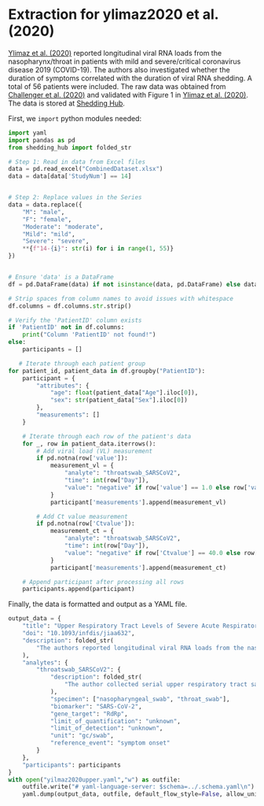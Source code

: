 # Extraction for ylimaz2020 et al. (2020)

[Ylimaz et al. (2020)](https://doi.org/10.1093/infdis/jiaa632) reported longitudinal viral RNA loads from the nasopharynx/throat in patients with mild and severe/critical coronavirus disease 2019 (COVID-19). The authors also investigated whether the duration of symptoms correlated with the duration of viral RNA shedding. A total of 56 patients were included. The raw data was obtained from [Challenger et al. (2020)](https://doi.org/10.1186/s12916-021-02220-0) and validated with Figure 1 in [Ylimaz et al. (2020)](https://doi.org/10.1093/infdis/jiaa632). The data is stored at [Shedding Hub](https://github.com/shedding-hub/shedding-hub/tree/main/data/yilmaz2020upper). 

First, we `import` python modules needed:
```python
import yaml
import pandas as pd
from shedding_hub import folded_str
```
```python
# Step 1: Read in data from Excel files
data = pd.read_excel("CombinedDataset.xlsx") 
data = data[data['StudyNum'] == 14] 


# Step 2: Replace values in the Series
data = data.replace({
    "M": "male",
    "F": "female",
    "Moderate": "moderate",
    "Mild": "mild",
    "Severe": "severe",
    **{f"14-{i}": str(i) for i in range(1, 55)}  
})

```

```python

# Ensure 'data' is a DataFrame
df = pd.DataFrame(data) if not isinstance(data, pd.DataFrame) else data

# Strip spaces from column names to avoid issues with whitespace
df.columns = df.columns.str.strip()

# Verify the 'PatientID' column exists
if 'PatientID' not in df.columns:
    print("Column 'PatientID' not found!")
else:
    participants = []

   # Iterate through each patient group
for patient_id, patient_data in df.groupby("PatientID"):
    participant = {
        "attributes": {
            "age": float(patient_data["Age"].iloc[0]),
            "sex": str(patient_data["Sex"].iloc[0])
        },
        "measurements": []
    }

    # Iterate through each row of the patient's data
    for _, row in patient_data.iterrows():
        # Add viral load (VL) measurement
        if pd.notna(row['value']):
            measurement_vl = {
                "analyte": "throatswab_SARSCoV2",
                "time": int(row["Day"]),
                "value": "negative" if row['value'] == 1.0 else row['value']
            }
            participant['measurements'].append(measurement_vl)

        # Add Ct value measurement
        if pd.notna(row['Ctvalue']):
            measurement_ct = {
                "analyte": "throatswab_SARSCoV2",
                "time": int(row["Day"]),
                "value": "negative" if row['Ctvalue'] == 40.0 else row['Ctvalue']
            }
            participant['measurements'].append(measurement_ct)

    # Append participant after processing all rows
    participants.append(participant) 


```

Finally, the data is formatted and output as a YAML file.
```python
output_data = {
    "title": "Upper Respiratory Tract Levels of Severe Acute Respiratory Syndrome Coronavirus 2 RNA and Duration of Viral RNA Shedding Do Not Differ Between Patients With Mild and Severe/Critical Coronavirus Disease 2019",
    "doi": "10.1093/infdis/jiaa632",
    "description": folded_str(
        "The authors reported longitudinal viral RNA loads from the nasopharynx/throat in patients with mild and severe/critical coronavirus disease 2019 (COVID-19). They also investigated whether the duration of symptoms correlated with the duration of viral RNA shedding. A total of 56 patients were included.\n"
    ),
    "analytes": {
        "throatswab_SARSCoV2": {
            "description": folded_str(
                "The author collected serial upper respiratory tract samples (one nasopharyngeal swab and one throat swab were put in a single collection tube with 1 mL of trans- port medium) for real-time PCR of SARS-CoV-2 RNA for all patients.\n"
            ),
            "specimen": ["nasopharyngeal_swab", "throat_swab"],
            "biomarker": "SARS-CoV-2",
            "gene_target": "RdRp",
            "limit_of_quantification": "unknown",
            "limit_of_detection": "unknown",
            "unit": "gc/swab",
            "reference_event": "symptom onset"
        }
    },
    "participants": participants
}
with open("yilmaz2020upper.yaml","w") as outfile:
    outfile.write("# yaml-language-server: $schema=../.schema.yaml\n")
    yaml.dump(output_data, outfile, default_flow_style=False, allow_unicode=True, sort_keys=False)
```

```python

```
